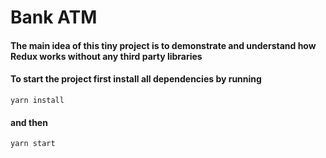 # Bank ATM

#### The main idea of this tiny project is to demonstrate and understand  how Redux works without any third party libraries

#### To start the project first install all dependencies by running
```
yarn install
```
#### and then

```
yarn start
```